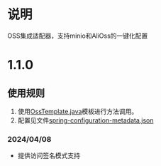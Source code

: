 # 说明

OSS集成适配器，支持minio和AliOss的一键化配置

# 1.1.0

## 使用规则

1. 使用[OssTemplate.java](src/main/java/com/ourexists/era/framework/oss/OssTemplate.java)模板进行方法调用。
2. 配置见文件[spring-configuration-metadata.json](src/main/resources/META-INF/spring-configuration-metadata.json)

### 2024/04/08

* 提供访问签名模式支持
